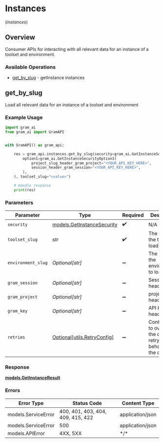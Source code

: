 # Instances
(*instances*)

## Overview

Consumer APIs for interacting with all relevant data for an instance of a toolset and environment.

### Available Operations

* [get_by_slug](#get_by_slug) - getInstance instances

## get_by_slug

Load all relevant data for an instance of a toolset and environment

### Example Usage

```python
import gram_ai
from gram_ai import GramAPI


with GramAPI() as gram_api:

    res = gram_api.instances.get_by_slug(security=gram_ai.GetInstanceSecurity(
        option1=gram_ai.GetInstanceSecurityOption1(
            project_slug_header_gram_project="<YOUR_API_KEY_HERE>",
            session_header_gram_session="<YOUR_API_KEY_HERE>",
        ),
    ), toolset_slug="<value>")

    # Handle response
    print(res)

```

### Parameters

| Parameter                                                           | Type                                                                | Required                                                            | Description                                                         |
| ------------------------------------------------------------------- | ------------------------------------------------------------------- | ------------------------------------------------------------------- | ------------------------------------------------------------------- |
| `security`                                                          | [models.GetInstanceSecurity](../../models/getinstancesecurity.md)   | :heavy_check_mark:                                                  | N/A                                                                 |
| `toolset_slug`                                                      | *str*                                                               | :heavy_check_mark:                                                  | The slug of the toolset to load                                     |
| `environment_slug`                                                  | *Optional[str]*                                                     | :heavy_minus_sign:                                                  | The slug of the environment to load                                 |
| `gram_session`                                                      | *Optional[str]*                                                     | :heavy_minus_sign:                                                  | Session header                                                      |
| `gram_project`                                                      | *Optional[str]*                                                     | :heavy_minus_sign:                                                  | project header                                                      |
| `gram_key`                                                          | *Optional[str]*                                                     | :heavy_minus_sign:                                                  | API Key header                                                      |
| `retries`                                                           | [Optional[utils.RetryConfig]](../../models/utils/retryconfig.md)    | :heavy_minus_sign:                                                  | Configuration to override the default retry behavior of the client. |

### Response

**[models.GetInstanceResult](../../models/getinstanceresult.md)**

### Errors

| Error Type                        | Status Code                       | Content Type                      |
| --------------------------------- | --------------------------------- | --------------------------------- |
| models.ServiceError               | 400, 401, 403, 404, 409, 415, 422 | application/json                  |
| models.ServiceError               | 500                               | application/json                  |
| models.APIError                   | 4XX, 5XX                          | \*/\*                             |